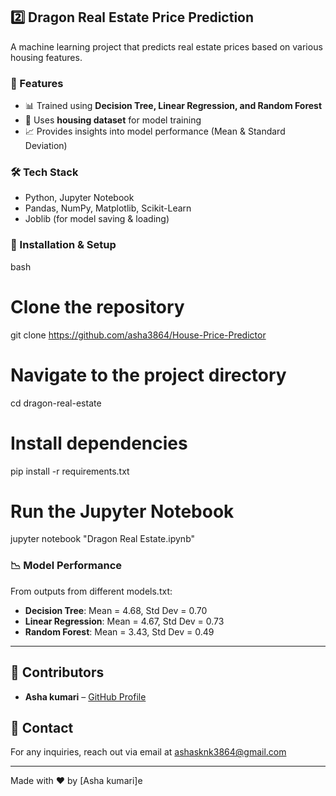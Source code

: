 ## 2️⃣ Dragon Real Estate Price Prediction
A machine learning project that predicts real estate prices based on various housing features.

### 📌 Features
- 📊 Trained using **Decision Tree, Linear Regression, and Random Forest**
- 📂 Uses **housing dataset** for model training
- 📈 Provides insights into model performance (Mean & Standard Deviation)

### 🛠️ Tech Stack
- Python, Jupyter Notebook
- Pandas, NumPy, Matplotlib, Scikit-Learn
- Joblib (for model saving & loading)

### 📂 Installation & Setup
bash
# Clone the repository
git clone https://github.com/asha3864/House-Price-Predictor

# Navigate to the project directory
cd dragon-real-estate

# Install dependencies
pip install -r requirements.txt

# Run the Jupyter Notebook
jupyter notebook "Dragon Real Estate.ipynb"


### 📉 Model Performance
From outputs from different models.txt:
- **Decision Tree**: Mean = 4.68, Std Dev = 0.70
- **Linear Regression**: Mean = 4.67, Std Dev = 0.73
- **Random Forest**: Mean = 3.43, Std Dev = 0.49

---
## 👥 Contributors
- **Asha kumari** – [GitHub Profile](https://github.com/asha3864)

## 📩 Contact
For any inquiries, reach out via email at ashasknk3864@gmail.com

---
Made with ❤️ by [Asha kumari]e
